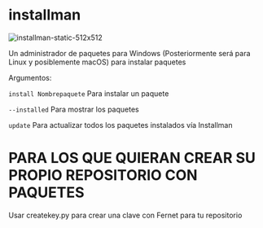 # installman

![installman-static-512x512](https://github.com/user-attachments/assets/4b560578-1b3c-44cd-88db-450d5c97d861)


Un administrador de paquetes para Windows (Posteriormente será para Linux y posiblemente macOS) para instalar paquetes


Argumentos:

`install Nombrepaquete` Para instalar un paquete

`--installed` Para mostrar los paquetes

`update` Para actualizar todos los paquetes instalados vía Installman

# PARA LOS QUE QUIERAN CREAR SU PROPIO REPOSITORIO CON PAQUETES

Usar createkey.py para crear una clave con Fernet para tu repositorio
